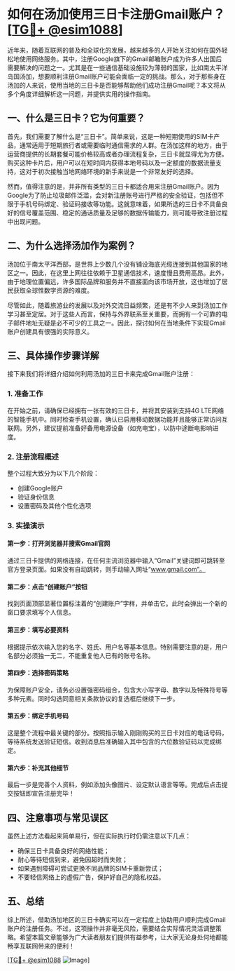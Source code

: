 # 如何在汤加使用三日卡注册Gmail账户？[[TG💪+ @esim1088](https://t.me/s/esim1088)]

近年来，随着互联网的普及和全球化的发展，越来越多的人开始关注如何在国外轻松地使用网络服务。其中，注册Google旗下的Gmail邮箱账户成为许多人出国后需要解决的问题之一。尤其是在一些通信基础设施较为薄弱的国家，比如南太平洋岛国汤加，想要顺利注册Gmail账户可能会面临一定的挑战。那么，对于那些身在汤加的人来说，使用当地的三日卡是否能够帮助他们成功注册Gmail呢？本文将从多个角度详细解析这一问题，并提供实用的操作指南。

## 一、什么是三日卡？它为何重要？

首先，我们需要了解什么是“三日卡”。简单来说，这是一种短期使用的SIM卡产品，通常适用于短期旅行者或需要临时通信需求的人群。在汤加这样的地方，由于运营商提供的长期套餐可能价格较高或者办理流程复杂，三日卡就显得尤为方便。购买这种卡片后，用户可以在短时间内获得本地号码以及一定额度的数据流量支持，这对于初次接触当地网络环境的新手来说是一个非常友好的选择。

然而，值得注意的是，并非所有类型的三日卡都适合用来注册Gmail账户。因为Google为了防止垃圾邮件泛滥，会对新注册账号进行严格的安全验证，包括但不限于手机号码绑定、验证码接收等功能。这就意味着，如果所选的三日卡不具备良好的信号覆盖范围、稳定的通话质量及足够的数据传输能力，则可能导致注册过程中出现问题。

## 二、为什么选择汤加作为案例？

汤加位于南太平洋西部，是世界上少数几个没有铺设海底光缆连接到其他国家的地区之一。因此，在这里上网往往依赖于卫星通信技术，速度慢且费用高昂。此外，由于地理位置偏远，许多国际品牌和服务并不直接面向该市场开放，这也增加了居民获取全球性数字资源的难度。

尽管如此，随着旅游业的发展以及对外交流日益频繁，还是有不少人来到汤加工作学习甚至定居。对于这些人而言，保持与外界联系至关重要，而拥有一个可靠的电子邮件地址无疑是必不可少的工具之一。因此，探讨如何在当地条件下实现Gmail账户创建具有很强的实际意义。

## 三、具体操作步骤详解

接下来我们将详细介绍如何利用汤加的三日卡来完成Gmail账户注册：

### 1. 准备工作
在开始之前，请确保已经拥有一张有效的三日卡，并将其安装到支持4G LTE网络的智能手机中。同时检查手机设置，确认已启用移动数据功能并且能够正常访问互联网。另外，建议提前准备好备用电源设备（如充电宝），以防中途断电影响进度。

### 2. 注册流程概述
整个过程大致分为以下几个阶段：
- 创建Google账户
- 验证身份信息
- 设置密码及其他个性化选项

### 3. 实操演示
#### 第一步：打开浏览器并搜索Gmail官网
通过三日卡提供的网络连接，在任何主流浏览器中输入“Gmail”关键词即可跳转至官方登录页面。如果没有自动跳转，则手动输入网址“www.gmail.com”。

#### 第二步：点击“创建账户”按钮
找到页面顶部显著位置标注着的“创建账户”字样，并单击它。此时会弹出一个新的窗口要求填写个人信息。

#### 第三步：填写必要资料
根据提示依次输入您的名字、姓氏、用户名等基本信息。特别需要注意的是，用户名部分必须独一无二，不能重复他人已有的账号名称。

#### 第四步：选择密码策略
为保障账户安全，请务必设置强密码组合，包含大小写字母、数字以及特殊符号等多种元素。同时勾选同意相关条款协议的复选框后继续下一步。

#### 第五步：绑定手机号码
这是整个流程中最关键的部分。按照指示输入刚刚购买的三日卡对应的电话号码，等待系统发送验证短信。收到消息后准确输入其中包含的六位数验证码以完成绑定。

#### 第六步：补充其他细节
最后一步是完善个人资料，例如添加头像图片、设定默认语言等等。完成后点击提交按钮即宣告注册完毕！

## 四、注意事项与常见误区

虽然上述方法看起来简单易行，但在实际执行时仍需注意以下几点：
- 确保三日卡具备良好的网络性能；
- 耐心等待短信到来，避免因超时而失败；
- 如果遇到障碍可尝试更换不同品牌的SIM卡重新尝试；
- 不要轻信网络上的虚假广告，保护好自己的隐私权益。

## 五、总结

综上所述，借助汤加地区的三日卡确实可以在一定程度上协助用户顺利完成Gmail账户的注册任务。不过，这项操作并非毫无风险，需要结合实际情况灵活调整策略。希望本篇文章能够为广大读者朋友们提供有益参考，让大家无论身处何地都能畅享互联网带来的便利！

[[TG💪+ @esim1088](https://t.me/s/esim1088) ![Image](https://i.postimg.cc/4NQfJmqS/Snipaste-2025-05-13-00-14-12.png)]